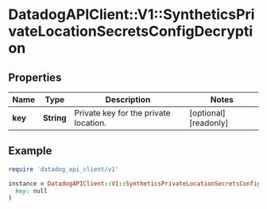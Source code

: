 # DatadogAPIClient::V1::SyntheticsPrivateLocationSecretsConfigDecryption

## Properties

| Name | Type | Description | Notes |
| ---- | ---- | ----------- | ----- |
| **key** | **String** | Private key for the private location. | [optional][readonly] |

## Example

```ruby
require 'datadog_api_client/v1'

instance = DatadogAPIClient::V1::SyntheticsPrivateLocationSecretsConfigDecryption.new(
  key: null
)
```

